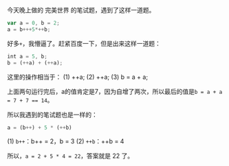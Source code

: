 今天晚上做的 完美世界 的笔试题，遇到了这样一道题。

```js
var a = 0, b = 2;
a = b+++5*++b;
```

好多`+`，我懵逼了。赶紧百度一下，但是出来这样一道题：
```js
int a = 5, b;
b = (++a) + (++a);
```

这里的操作相当于：
(1) ++a;
(2) ++a;
(3) b = a + a;

上面两句运行完后，a的值肯定是7，因为自增了两次，所以最后的值是`b = a + a = 7 + 7 == 14`。

所以我遇到的笔试题也是一样的：
```js
a = (b++) + 5 * (++b) 
```

(1) `b++`：b++ = 2，b = 3
(2) `++b`：++b = 4

所以，`a = 2 + 5 * 4 = 22`，答案就是 22 了。
